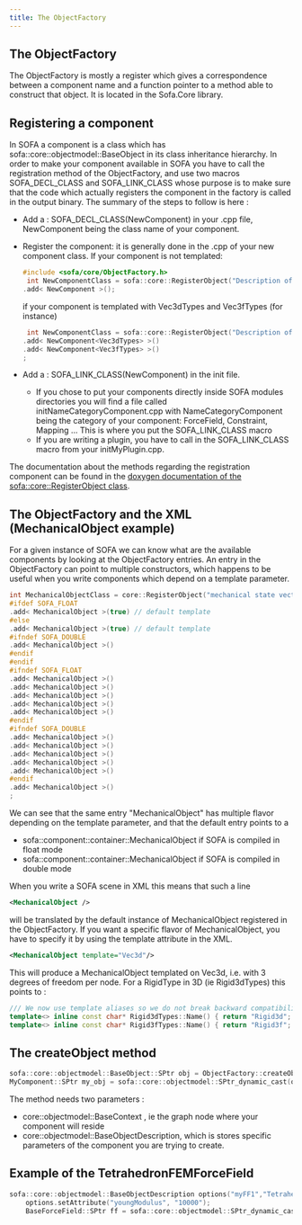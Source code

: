 ```yaml
---
title: The ObjectFactory
---
```


The ObjectFactory
-----------------

The ObjectFactory is mostly a register which gives a correspondence
between a component name and a function pointer to a method able to
construct that object. It is located in the Sofa.Core library.

Registering a component
-----------------------

In SOFA a component is a class which has
sofa::core::objectmodel::BaseObject in its class inheritance hierarchy.
In order to make your component available in SOFA you have to call the
registration method of the ObjectFactory, and use two macros
SOFA\_DECL\_CLASS and SOFA\_LINK\_CLASS whose purpose is to make sure
that the code which actually registers the component in the factory is
called in the output binary. The summary of the steps to follow is here
:

-   Add a : SOFA\_DECL\_CLASS(NewComponent) in your .cpp file,
    NewComponent being the class name of your component.
-   Register the component: it is generally done in the .cpp of your new
    component class. If your component is not templated:

    ``` cpp
    #include <sofa/core/ObjectFactory.h>
     int NewComponentClass = sofa::core::RegisterObject("Description of your component")
    .add< NewComponent >();
    ```

    if your component is templated with Vec3dTypes and Vec3fTypes
    (for instance)

    ``` cpp
     int NewComponentClass = sofa::core::RegisterObject("Description of your component")
    .add< NewComponent<Vec3dTypes> >()
    .add< NewComponent<Vec3fTypes> >()
    ;
    ```

-   Add a : SOFA\_LINK\_CLASS(NewComponent) in the init file.
    -   If you chose to put your components directly inside SOFA modules
        directories you will find a file called
        initNameCategoryComponent.cpp with NameCategoryComponent being
        the category of your component: ForceField, Constraint,
        Mapping ... This is where you put the SOFA\_LINK\_CLASS macro
    -   If you are writing a plugin, you have to call in the
        SOFA\_LINK\_CLASS macro from your initMyPlugin.cpp.

The documentation about the methods regarding the registration component
can be found in the [doxygen documentation of the
sofa::core::RegisterObject
class](https://www.sofa-framework.org/api/SOFA/classsofa_1_1core_1_1_register_object.html "RegisterObject class").

The ObjectFactory and the XML (**MechanicalObject** example)
------------------------------------------------------------

For a given instance of SOFA we can know what are the available
components by looking at the ObjectFactory entries. An entry in the
ObjectFactory can point to multiple constructors, which happens to be
useful when you write components which depend on a template parameter.

``` cpp
int MechanicalObjectClass = core::RegisterObject("mechanical state vectors")
#ifdef SOFA_FLOAT
.add< MechanicalObject >(true) // default template
#else
.add< MechanicalObject >(true) // default template
#ifndef SOFA_DOUBLE
.add< MechanicalObject >()
#endif
#endif
#ifndef SOFA_FLOAT
.add< MechanicalObject >()
.add< MechanicalObject >()
.add< MechanicalObject >()
.add< MechanicalObject >()
.add< MechanicalObject >()
#endif
#ifndef SOFA_DOUBLE
.add< MechanicalObject >()
.add< MechanicalObject >()
.add< MechanicalObject >()
.add< MechanicalObject >()
.add< MechanicalObject >()
#endif
.add< MechanicalObject >()
;
```

We can see that the same entry "MechanicalObject" has multiple flavor
depending on the template parameter, and that the default entry points
to a

-   sofa::component::container::MechanicalObject if SOFA is compiled in
    float mode
-   sofa::component::container::MechanicalObject if SOFA is compiled in
    double mode

When you write a SOFA scene in XML this means that such a line

```xml
<MechanicalObject />
```

will be translated by the default instance of MechanicalObject
registered in the ObjectFactory. If you want a specific flavor of
MechanicalObject, you have to specify it by using the template attribute
in the XML.

```xml
<MechanicalObject template="Vec3d"/>
```

This will produce a MechanicalObject templated on Vec3d, i.e. with 3
degrees of freedom per node. For a RigidType in 3D (ie Rigid3dTypes) this points to :

``` cpp
/// We now use template aliases so we do not break backward compatibility
template<> inline const char* Rigid3dTypes::Name() { return "Rigid3d"; }
template<> inline const char* Rigid3fTypes::Name() { return "Rigid3f"; }
```

The createObject method
-----------------------

``` cpp
sofa::core::objectmodel::BaseObject::SPtr obj = ObjectFactory::createObject( /* objectmodel::BaseContext* */ context, /* objectmodel::BaseObjectDescription* */arg);
MyComponent::SPtr my_obj = sofa::core::objectmodel::SPtr_dynamic_cast(obj);
```

The method needs two parameters :

-   core::objectmodel::BaseContext , ie the graph node where your
    component will reside
-   core::objectmodel::BaseObjectDescription, which is stores specific
    parameters of the component you are trying to create.

Example of the TetrahedronFEMForceField
---------------------------------------

``` cpp
sofa::core::objectmodel::BaseObjectDescription options("myFF1","TetrahedronFEMForceField");
    options.setAttribute("youngModulus", "10000");
    BaseForceField::SPtr ff = sofa::core::objectmodel::SPtr_dynamic_cast(sofa::core::ObjectFactory::CreateObject(node, &options));
```

